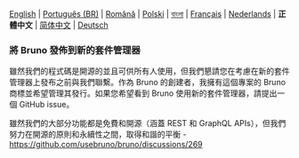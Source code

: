[English](/publishing.md) | [Português (BR)](docs/publishing/publishing_pt_br.md) | [Română](docs/publishing/publishing_ro.md) | [Polski](docs/publishing/publishing_pl.md) | [বাংলা](docs/publishing/publishing_bn.md) | [Français](docs/publishing/publishing_fr.md) | [Nederlands](docs/publishing/publishing_nl.md) | **正體中文** | [简体中文](docs/publishing/publishing_cn.md) | [Deutsch](docs/publishing/publishing_de.md)

### 將 Bruno 發佈到新的套件管理器

雖然我們的程式碼是開源的並且可供所有人使用，但我們懇請您在考慮在新的套件管理器上發布之前與我們聯繫。作為 Bruno 的創建者，我擁有這個專案的 Bruno 商標並希望管理其發行。如果您希望看到 Bruno 使用新的套件管理器，請提出一個 GitHub issue。

雖然我們的大部分功能都是免費和開源（涵蓋 REST 和 GraphQL APIs），但我們努力在開源的原則和永續性之間，取得和諧的平衡 - https://github.com/usebruno/bruno/discussions/269
